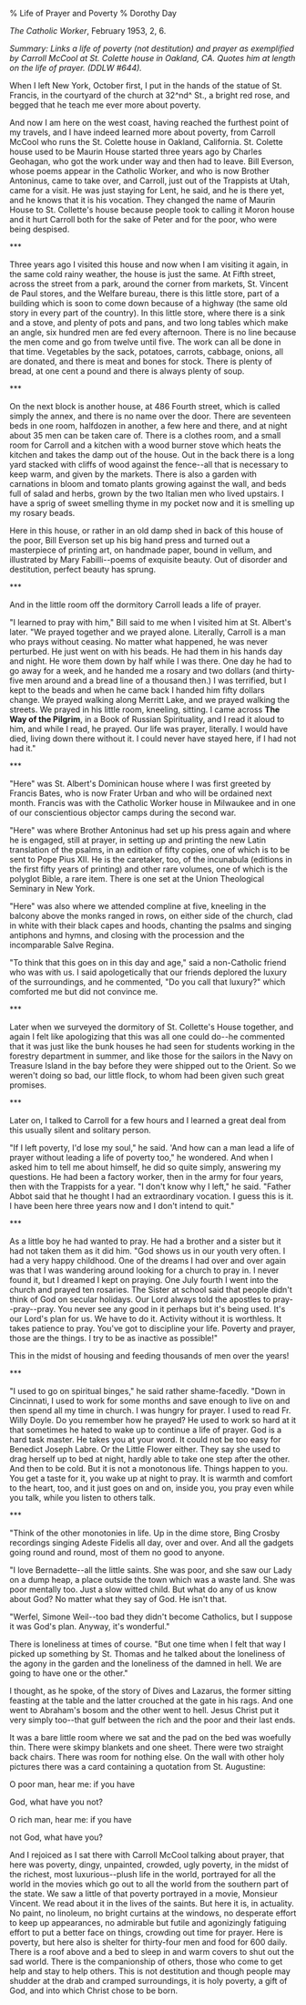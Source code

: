 % Life of Prayer and Poverty
% Dorothy Day

*The Catholic Worker*, February 1953, 2, 6.

*Summary: Links a life of poverty (not destitution) and prayer as
exemplified by Carroll McCool at St. Colette house in Oakland, CA.
Quotes him at length on the life of prayer. (DDLW \#644).*

When I left New York, October first, I put in the hands of the statue of
St. Francis, in the courtyard of the church at 32^nd^ St., a bright red
rose, and begged that he teach me ever more about poverty.

And now I am here on the west coast, having reached the furthest point
of my travels, and I have indeed learned more about poverty, from
Carroll McCool who runs the St. Colette house in Oakland, California.
St. Colette house used to be Maurin House started three years ago by
Charles Geohagan, who got the work under way and then had to leave. Bill
Everson, whose poems appear in the Catholic Worker, and who is now
Brother Antoninus, came to take over, and Carroll, just out of the
Trappists at Utah, came for a visit. He was just staying for Lent, he
said, and he is there yet, and he knows that it is his vocation. They
changed the name of Maurin House to St. Collette's house because people
took to calling it Moron house and it hurt Carroll both for the sake of
Peter and for the poor, who were being despised.

\*\*\*

Three years ago I visited this house and now when I am visiting it
again, in the same cold rainy weather, the house is just the same. At
Fifth street, across the street from a park, around the corner from
markets, St. Vincent de Paul stores, and the Welfare bureau, there is
this little store, part of a building which is soon to come down because
of a highway (the same old story in every part of the country). In this
little store, where there is a sink and a stove, and plenty of pots and
pans, and two long tables which make an angle, six hundred men are fed
every afternoon. There is no line because the men come and go from
twelve until five. The work can all be done in that time. Vegetables by
the sack, potatoes, carrots, cabbage, onions, all are donated, and there
is meat and bones for stock. There is plenty of bread, at one cent a
pound and there is always plenty of soup.

\*\*\*

On the next block is another house, at 486 Fourth street, which is
called simply the annex, and there is no name over the door. There are
seventeen beds in one room, halfdozen in another, a few here and there,
and at night about 35 men can be taken care of. There is a clothes room,
and a small room for Carroll and a kitchen with a wood burner stove
which heats the kitchen and takes the damp out of the house. Out in the
back there is a long yard stacked with cliffs of wood against the
fence--all that is necessary to keep warm, and given by the markets.
There is also a garden with carnations in bloom and tomato plants
growing against the wall, and beds full of salad and herbs, grown by the
two Italian men who lived upstairs. I have a sprig of sweet smelling
thyme in my pocket now and it is smelling up my rosary beads.

Here in this house, or rather in an old damp shed in back of this house
of the poor, Bill Everson set up his big hand press and turned out a
masterpiece of printing art, on handmade paper, bound in vellum, and
illustrated by Mary Fabilli--poems of exquisite beauty. Out of disorder
and destitution, perfect beauty has sprung.

\*\*\*

And in the little room off the dormitory Carroll leads a life of prayer.

"I learned to pray with him," Bill said to me when I visited him at St.
Albert's later. "We prayed together and we prayed alone. Literally,
Carroll is a man who prays without ceasing. No matter what happened, he
was never perturbed. He just went on with his beads. He had them in his
hands day and night. He wore them down by half while I was there. One
day he had to go away for a week, and he handed me a rosary and two
dollars (and thirty-five men around and a bread line of a thousand
then.) I was terrified, but I kept to the beads and when he came back I
handed him fifty dollars change. We prayed walking along Merritt Lake,
and we prayed walking the streets. We prayed in his little room,
kneeling, sitting. I came across **The Way of the Pilgrim**, in a Book
of Russian Spirituality, and I read it aloud to him, and while I read,
he prayed. Our life was prayer, literally. I would have died, living
down there without it. I could never have stayed here, if I had not had
it."

\*\*\*

"Here" was St. Albert's Dominican house where I was first greeted by
Francis Bates, who is now Frater Urban and who will be ordained next
month. Francis was with the Catholic Worker house in Milwaukee and in
one of our conscientious objector camps during the second war.

"Here" was where Brother Antoninus had set up his press again and where
he is engaged, still at prayer, in setting up and printing the new Latin
translation of the psalms, in an edition of fifty copies, one of which
is to be sent to Pope Pius XII. He is the caretaker, too, of the
incunabula (editions in the first fifty years of printing) and other
rare volumes, one of which is the polyglot Bible, a rare item. There is
one set at the Union Theological Seminary in New York.

"Here" was also where we attended compline at five, kneeling in the
balcony above the monks ranged in rows, on either side of the church,
clad in white with their black capes and hoods, chanting the psalms and
singing antiphons and hymns, and closing with the procession and the
incomparable Salve Regina.

"To think that this goes on in this day and age," said a non-Catholic
friend who was with us. I said apologetically that our friends deplored
the luxury of the surroundings, and he commented, "Do you call that
luxury?" which comforted me but did not convince me.

\*\*\*

Later when we surveyed the dormitory of St. Collette's House together,
and again I felt like apologizing that this was all one could do--he
commented that it was just like the bunk houses he had seen for students
working in the forestry department in summer, and like those for the
sailors in the Navy on Treasure Island in the bay before they were
shipped out to the Orient. So we weren't doing so bad, our little flock,
to whom had been given such great promises.

\*\*\*

Later on, I talked to Carroll for a few hours and I learned a great deal
from this usually silent and solitary person.

"If I left poverty, I'd lose my soul," he said. 'And how can a man lead
a life of prayer without leading a life of poverty too," he wondered.
And when I asked him to tell me about himself, he did so quite simply,
answering my questions. He had been a factory worker, then in the army
for four years, then with the Trappists for a year. "I don't know why I
left," he said. "Father Abbot said that he thought I had an
extraordinary vocation. I guess this is it. I have been here three years
now and I don't intend to quit."

\*\*\*

As a little boy he had wanted to pray. He had a brother and a sister but
it had not taken them as it did him. "God shows us in our youth very
often. I had a very happy childhood. One of the dreams I had over and
over again was that I was wandering around looking for a church to pray
in. I never found it, but I dreamed I kept on praying. One July fourth I
went into the church and prayed ten rosaries. The Sister at school said
that people didn't think of God on secular holidays. Our Lord always
told the apostles to pray--pray--pray. You never see any good in it
perhaps but it's being used. It's our Lord's plan for us. We have to do
it. Activity without it is worthless. It takes patience to pray. You've
got to discipline your life. Poverty and prayer, those are the things. I
try to be as inactive as possible!"

This in the midst of housing and feeding thousands of men over the
years!

\*\*\*

"I used to go on spiritual binges," he said rather shame-facedly. "Down
in Cincinnati, I used to work for some months and save enough to live on
and then spend all my time in church. I was hungry for prayer. I used to
read Fr. Willy Doyle. Do you remember how he prayed? He used to work so
hard at it that sometimes he hated to wake up to continue a life of
prayer. God is a hard task master. He takes you at your word. It could
not be too easy for Benedict Joseph Labre. Or the Little Flower either.
They say she used to drag herself up to bed at night, hardly able to
take one step after the other. And then to be cold. But it is not a
monotonous life. Things happen to you. You get a taste for it, you wake
up at night to pray. It is warmth and comfort to the heart, too, and it
just goes on and on, inside you, you pray even while you talk, while you
listen to others talk.

\*\*\*

"Think of the other monotonies in life. Up in the dime store, Bing
Crosby recordings singing Adeste Fidelis all day, over and over. And all
the gadgets going round and round, most of them no good to anyone.

"I love Bernadette--all the little saints. She was poor, and she saw our
Lady on a dump heap, a place outside the town which was a waste land.
She was poor mentally too. Just a slow witted child. But what do any of
us know about God? No matter what they say of God. He isn't that.

"Werfel, Simone Weil--too bad they didn't become Catholics, but I
suppose it was God's plan. Anyway, it's wonderful."

There is loneliness at times of course. "But one time when I felt that
way I picked up something by St. Thomas and he talked about the
loneliness of the agony in the garden and the loneliness of the damned
in hell. We are going to have one or the other."

I thought, as he spoke, of the story of Dives and Lazarus, the former
sitting feasting at the table and the latter crouched at the gate in his
rags. And one went to Abraham's bosom and the other went to hell. Jesus
Christ put it very simply too--that gulf between the rich and the poor
and their last ends.

It was a bare little room where we sat and the pad on the bed was
woefully thin. There were skimpy blankets and one sheet. There were two
straight back chairs. There was room for nothing else. On the wall with
other holy pictures there was a card containing a quotation from
St. Augustine:

O poor man, hear me: if you have

God, what have you not?

O rich man, hear me: if you have

not God, what have you?

And I rejoiced as I sat there with Carroll McCool talking about prayer,
that here was poverty, dingy, unpainted, crowded, ugly poverty, in the
midst of the richest, most luxurious--plush life in the world, portrayed
for all the world in the movies which go out to all the world from the
southern part of the state. We saw a little of that poverty portrayed in
a movie, Monsieur Vincent. We read about it in the lives of the saints.
But here it is, in actuality. No paint, no linoleum, no bright curtains
at the windows, no desperate effort to keep up appearances, no admirable
but futile and agonizingly fatiguing effort to put a better face on
things, crowding out time for prayer. Here is poverty, but here also is
shelter for thirty-four men and food for 600 daily. There is a roof
above and a bed to sleep in and warm covers to shut out the sad world.
There is the companionship of others, those who come to get help and
stay to help others. This is not destitution and though people may
shudder at the drab and cramped surroundings, it is holy poverty, a gift
of God, and into which Christ chose to be born.
